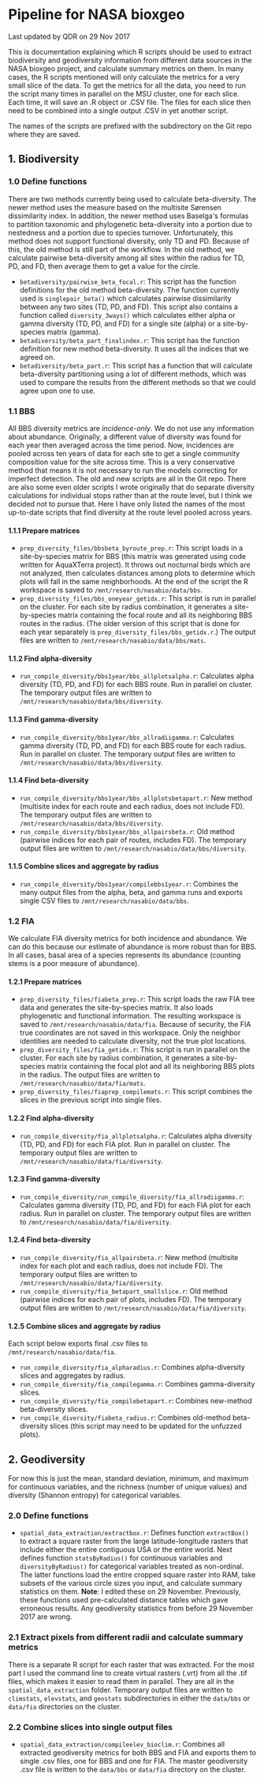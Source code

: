 # Pipeline for NASA bioxgeo

Last updated by QDR on 29 Nov 2017

This is documentation explaining which R scripts should be used to extract biodiversity and geodiversity information from different data sources in the NASA bioxgeo project, and calculate summary metrics on them. In many cases, the R scripts mentioned will only calculate the metrics for a very small slice of the data. To get the metrics for all the data, you need to run the script many times in parallel on the MSU cluster, one for each slice. Each time, it will save an .R object or .CSV file. The files for each slice then need to be combined into a single output .CSV in yet another script.

The names of the scripts are prefixed with the subdirectory on the Git repo where they are saved. 

## 1. Biodiversity

### 1.0 Define functions

There are two methods currently being used to calculate beta-diversity. The newer method uses the measure based on the multisite S&oslash;rensen dissimilarity index. In addition, the newer method uses Baselga's formulas to partition taxonomic and phylogenetic beta-diversity into a portion due to nestedness and a portion due to species turnover. Unfortunately, this method does not support functional diversity, only TD and PD. Because of this, the old method is still part of the workflow. In the old method, we calculate pairwise beta-diversity among all sites within the radius for TD, PD, and FD, then average them to get a value for the circle. 

- `betadiversity/pairwise_beta_focal.r`: This script has the function definitions for the old method beta-diversity. The function currently used is `singlepair_beta()` which calculates pairwise dissimilarity between any two sites (TD, PD, and FD). This script also contains a function called `diversity_3ways()` which calculates either alpha or gamma diversity (TD, PD, and FD) for a single site (alpha) or a site-by-species matrix (gamma).
- `betadiversity/beta_part_finalindex.r`: This script has the function definition for new method beta-diversity. It uses all the indices that we agreed on.
- `betadiversity/beta_part.r`: This script has a function that will calculate beta-diversity partitioning using a lot of different methods, which was used to compare the results from the different methods so that we could agree upon one to use.

### 1.1 BBS

All BBS diversity metrics are *incidence-only*. We do not use any information about abundance. Originally, a different value of diversity was found for each year then averaged across the time period. Now, incidences are pooled across ten years of data for each site to get a single community composition value for the site across time. This is a very conservative method that means it is not necessary to run the models correcting for imperfect detection. The old and new scripts are all in the Git repo. There are also some even older scripts I wrote originally that do separate diversity calculations for individual stops rather than at the route level, but I think we decided not to pursue that. Here I have only listed the names of the most up-to-date scripts that find diversity at the route level pooled across years.

#### 1.1.1 Prepare matrices

- `prep_diversity_files/bbsbeta_byroute_prep.r`: This script loads in a site-by-species matrix for BBS (this matrix was generated using code written for AquaXTerra project). It throws out nocturnal birds which are not analyzed, then calculates distances among plots to determine which plots will fall in the same neighborhoods. At the end of the script the R workspace is saved to `/mnt/research/nasabio/data/bbs`.
- `prep_diversity_files/bbs_oneyear_getidx.r`: This script is run in parallel on the cluster. For each site by radius combination, it generates a site-by-species matrix containing the focal route and all its neighboring BBS routes in the radius. (The older version of this script that is done for each year separately is `prep_diversity_files/bbs_getidx.r`.) The output files are written to `/mnt/research/nasabio/data/bbs/mats`.

#### 1.1.2 Find alpha-diversity

- `run_compile_diversity/bbs1year/bbs_allplotsalpha.r`: Calculates alpha diversity (TD, PD, and FD) for each BBS route. Run in parallel on cluster. The temporary output files are written to `/mnt/research/nasabio/data/bbs/diversity`.

#### 1.1.3 Find gamma-diversity

- `run_compile_diversity/bbs1year/bbs_allradiigamma.r`: Calculates gamma diversity (TD, PD, and FD) for each BBS route for each radius. Run in parallel on cluster. The temporary output files are written to `/mnt/research/nasabio/data/bbs/diversity`.

#### 1.1.4 Find beta-diversity

- `run_compile_diversity/bbs1year/bbs_allplotsbetapart.r`: New method (multisite index for each route and each radius, does not include FD). The temporary output files are written to `/mnt/research/nasabio/data/bbs/diversity`.
- `run_compile_diversity/bbs1year/bbs_allpairsbeta.r`: Old method (pairwise indices for each pair of routes, includes FD). The temporary output files are written to `/mnt/research/nasabio/data/bbs/diversity`.

#### 1.1.5 Combine slices and aggregate by radius

- `run_compile_diversity/bbs1year/compilebbs1year.r`: Combines the many output files from the alpha, beta, and gamma runs and exports single CSV files to `/mnt/research/nasabio/data/bbs`.

### 1.2 FIA

We calculate FIA diversity metrics for both incidence and abundance. We can do this because our estimate of abundance is more robust than for BBS. In all cases, basal area of a species represents its abundance (counting stems is a poor measure of abundance).

#### 1.2.1 Prepare matrices

- `prep_diversity_files/fiabeta_prep.r`: This script loads the raw FIA tree data and generates the site-by-species matrix. It also loads phylogenetic and functional information. The resulting workspace is saved to `/mnt/research/nasabio/data/fia`. Because of security, the FIA true coordinates are not saved in this workspace. Only the neighbor identities are needed to calculate diversity, not the true plot locations.
- `prep_diversity_files/fia_getidx.r`: This script is run in parallel on the cluster. For each site by radius combination, it generates a site-by-species matrix containing the focal plot and all its neighboring BBS plots in the radius. The output files are written to `/mnt/research/nasabio/data/fia/mats`.
- `prep_diversity_files/fiaprep_compilemats.r`: This script combines the slices in the previous script into single files.

#### 1.2.2 Find alpha-diversity

- `run_compile_diversity/fia_allplotsalpha.r`: Calculates alpha diversity (TD, PD, and FD) for each FIA plot. Run in parallel on cluster. The temporary output files are written to `/mnt/research/nasabio/data/fia/diversity`.

#### 1.2.3 Find gamma-diversity

- `run_compile_diversity/run_compile_diversity/fia_allradiigamma.r`: Calculates gamma diversity (TD, PD, and FD) for each FIA plot for each radius. Run in parallel on cluster. The temporary output files are written to `/mnt/research/nasabio/data/fia/diversity`.

#### 1.2.4 Find beta-diversity

- `run_compile_diversity/fia_allpairsbeta.r`: New method (multisite index for each plot and each radius, does not include FD). The temporary output files are written to `/mnt/research/nasabio/data/fia/diversity`.
- `run_compile_diversity/fia_betapart_smallslice.r`: Old method (pairwise indices for each pair of plots, includes FD). The temporary output files are written to `/mnt/research/nasabio/data/fia/diversity`.

#### 1.2.5 Combine slices and aggregate by radius

Each script below exports final .csv files to `/mnt/research/nasabio/data/fia`.

- `run_compile_diversity/fia_alpharadius.r`: Combines alpha-diversity slices and aggregates by radius.
- `run_compile_diversity/fia_compilegamma.r`: Combines gamma-diversity slices.
- `run_compile_diversity/fia_compilebetapart.r`: Combines new-method beta-diversity slices.
- `run_compile_diversity/fiabeta_radius.r`: Combines old-method beta-diversity slices (this script may need to be updated for the unfuzzed plots).

## 2. Geodiversity

For now this is just the mean, standard deviation, minimum, and maximum for continuous variables, and the richness (number of unique values) and diversity (Shannon entropy) for categorical variables.

### 2.0 Define functions

- `spatial_data_extraction/extractbox.r`: Defines function `extractBox()` to extract a square raster from the large latitude-longitude rasters that include either the entire contiguous USA or the entire world. Next defines function `statsByRadius()` for continuous variables and `diversityByRadius()` for categorical variables treated as non-ordinal. The latter functions load the entire cropped square raster into RAM, take subsets of the various circle sizes you input, and calculate summary statistics on them. **Note**: I edited these on 29 November. Previously, these functions used pre-calculated distance tables which gave erroneous results. Any geodiversity statistics from before 29 November 2017 are wrong.

### 2.1 Extract pixels from different radii and calculate summary metrics

There is a separate R script for each raster that was extracted. For the most part I used the command line to create virtual rasters (.vrt) from all the .tif files, which makes it easier to read them in parallel. They are all in the `spatial_data_extraction` folder. Temporary output files are written to `climstats`, `elevstats`, and `geostats` subdirectories in either the `data/bbs` or `data/fia` directories on the cluster.

### 2.2 Combine slices into single output files

- `spatial_data_extraction/compileelev_bioclim.r`: Combines all extracted geodiversity metrics for both BBS and FIA and exports them to single .csv files, one for BBS and one for FIA. The master geodiversity .csv file is written to the `data/bbs` or `data/fia` directory on the cluster.
